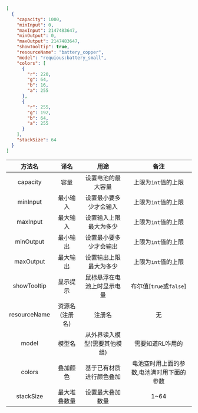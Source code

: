 ````json
[
  {
    "capacity": 1000,
    "minInput": 0,
    "maxInput": 2147483647,
    "minOutput": 0,
    "maxOutput": 2147483647,
    "showTooltip": true,
    "resourceName": "battery_copper",
    "model": "requious:battery_small",
    "colors": [
      {
        "r": 220,
        "g": 64,
        "b": 16,
        "a": 255
      },
      {
        "r": 255,
        "g": 192,
        "b": 64,
        "a": 255
      }
    ],
    "stackSize": 64
  }
]
````

|方法名|译名|用途|备注|
|:----:|:----:|:----:|:----:|
|capacity|容量|设置电池的最大容量|上限为`int`值的上限|
|minInput|最小输入|设置最小要多少才会输入|上限为`int`值的上限|
|maxInput|最大输入|设置输入上限最大为多少|上限为`int`值的上限|
|minOutput|最小输出|设置最小要多少才会输出|上限为`int`值的上限|
|maxOutput|最大输出|设置输出上限最大为多少|上限为`int`值的上限|
|showTooltip|显示提示|鼠标悬浮在电池上时显示电量|布尔值[`true`或`false`]|
|resourceName|资源名(注册名)|注册名|无|
|model|模型名|从外界读入模型(需要其他模组)|需要知道RL咋用的|
|colors|叠加颜色|基于已有材质进行颜色叠加|电池空时用上面的参数,电池满时用下面的参数|
|stackSize|最大堆叠数量|设置最大叠加数量|1~64|